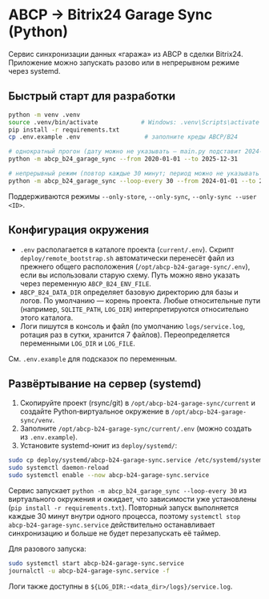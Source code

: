 
# ABCP → Bitrix24 Garage Sync (Python)

Сервис синхронизации данных «гаража» из ABCP в сделки Bitrix24. Приложение можно запускать разово или в непрерывном режиме через systemd.

## Быстрый старт для разработки

```bash
python -m venv .venv
source .venv/bin/activate            # Windows: .venv\Scripts\activate
pip install -r requirements.txt
cp .env.example .env                  # заполните креды ABCP/B24

# однократный прогон (дату можно не указывать — main.py подставит 2024-01-01..2025-12-31)
python -m abcp_b24_garage_sync --from 2020-01-01 --to 2025-12-31

# непрерывный режим (повтор каждые 30 минут; период можно не указывать — подставится 2024-01-01..2025-12-31)
python -m abcp_b24_garage_sync --loop-every 30 --from 2024-01-01 --to 2025-12-31
```

Поддерживаются режимы `--only-store`, `--only-sync`, `--only-sync --user <ID>`.

## Конфигурация окружения

* `.env` располагается в каталоге проекта (`current/.env`). Скрипт `deploy/remote_bootstrap.sh` автоматически перенесёт файл из прежнего общего расположения (`/opt/abcp-b24-garage-sync/.env`), если вы использовали старую схему. Путь можно явно указать через переменную `ABCP_B24_ENV_FILE`.
* `ABCP_B24_DATA_DIR` определяет базовую директорию для базы и логов. По умолчанию — корень проекта. Любые относительные пути (например, `SQLITE_PATH`, `LOG_DIR`) интерпретируются относительно этого каталога.
* Логи пишутся в консоль и файл (по умолчанию `logs/service.log`, ротация раз в сутки, хранится 7 файлов). Переопределяется переменными `LOG_DIR` и `LOG_FILE`.

См. `.env.example` для подсказок по переменным.

## Развёртывание на сервер (systemd)

1. Скопируйте проект (rsync/git) в `/opt/abcp-b24-garage-sync/current` и создайте Python‑виртуальное окружение в `/opt/abcp-b24-garage-sync/venv`.
2. Заполните `/opt/abcp-b24-garage-sync/current/.env` (можно создать из `.env.example`).
3. Установите systemd-юнит из `deploy/systemd/`:

```bash
sudo cp deploy/systemd/abcp-b24-garage-sync.service /etc/systemd/system/
sudo systemctl daemon-reload
sudo systemctl enable --now abcp-b24-garage-sync.service
```

Сервис запускает `python -m abcp_b24_garage_sync --loop-every 30` из виртуального окружения и ожидает, что зависимости уже установлены (`pip install -r requirements.txt`). Повторный запуск выполняется каждые 30 минут внутри одного процесса, поэтому `systemctl stop abcp-b24-garage-sync.service` действительно останавливает синхронизацию и больше не будет перезапускать её таймер.

Для разового запуска:

```bash
sudo systemctl start abcp-b24-garage-sync.service
journalctl -u abcp-b24-garage-sync.service -f
```

Логи также доступны в `${LOG_DIR:-<data_dir>/logs}/service.log`.
